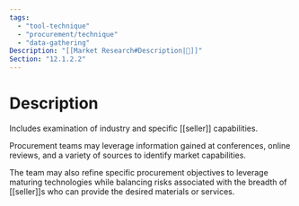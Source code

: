 ```yaml
---
tags:
  - "tool-technique"
  - "procurement/technique"
  - "data-gathering"
Description: "[[Market Research#Description|📝]]"
Section: "12.1.2.2"
---
```

# Description
Includes examination of industry and specific [[seller]] capabilities.

Procurement teams may leverage information gained at conferences, online reviews, and a variety of sources to identify market capabilities.

The team may also refine specific procurement objectives to leverage maturing technologies while balancing risks associated with the breadth of [[seller]]s who can provide the desired materials or services.